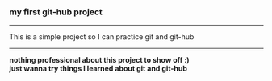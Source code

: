### my first git-hub project

---

This is a simple project so I can practice git and git-hub

---

**nothing professional about this project to show off :)**  
**just wanna try things I learned about git and git-hub**
